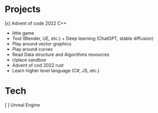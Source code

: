 # Projects

[x] Advent of code 2022 C++
-  little game
- Tool (Blender, UE, etc.) +  Deep learning (ChatGPT, stable diffusion)
- Play around vector graphics
- Play around curves
- Read Data structure and Algorithms resources
- r/place sandbox
- Advent of cod 2022 rust
- Learn higher level language (C#, JS, etc.)

# Tech

[ ] Unreal Engine
